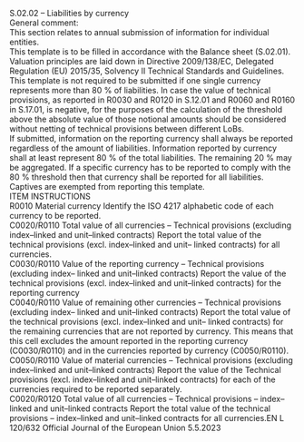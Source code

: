  
S.02.02 – Liabilities by currency  
General comment:  
This section relates to annual submission of information for individual entities.  
This template is to be filled in accordance with the Balance sheet (S.02.01). Valuation principles are laid down in 
Directive 2009/138/EC, Delegated Regulation (EU) 2015/35, Solvency II Technical Standards and Guidelines.  
This template is not required to be submitted if one single currency represents more than 80 % of liabilities. In case the 
value of technical provisions, as reported in R0030 and R0120 in S.12.01 and R0060 and R0160 in S.17.01, is 
negative, for the purposes of the calculation of the threshold above the absolute value of those notional amounts should 
be considered without netting of technical provisions between different LoBs.  
If submitted, information on the reporting currency shall always be reported regardless of the amount of liabilities. 
Information reported by currency shall at least represent 80 % of the total liabilities. The remaining 20 % may be 
aggregated. If a specific currency has to be reported to comply with the 80 % threshold then that currency shall be 
reported for all liabilities.  
Captives are exempted from reporting this template.  
ITEM  INSTRUCTIONS  
R0010  Material currency  Identify the ISO 4217 alphabetic code of each currency to be reported.  
C0020/R0110  Total value of all currencies – 
Technical provisions 
(excluding index–linked and 
unit–linked contracts)  Report the total value of the technical provisions (excl. index–linked and unit– 
linked contracts) for all currencies.  
C0030/R0110  Value of the reporting 
currency – Technical 
provisions (excluding index– 
linked and unit–linked 
contracts)  Report the value of the technical provisions (excl. index–linked and unit–linked 
contracts) for the reporting currency  
C0040/R0110  Value of remaining other 
currencies – Technical 
provisions (excluding index– 
linked and unit–linked 
contracts)  Report the total value of the technical provisions (excl. index–linked and unit– 
linked contracts) for the remaining currencies that are not reported by currency. 
This means that this cell excludes the amount reported in the reporting currency 
(C0030/R0110) and in the currencies reported by currency (C0050/R0110).  
C0050/R0110  Value of material currencies – 
Technical provisions 
(excluding index–linked and 
unit–linked contracts)  Report the value of the Technical provisions (excl. index–linked and unit–linked 
contracts) for each of the currencies required to be reported separately.  
C0020/R0120  Total value of all currencies – 
Technical provisions – index– 
linked and unit–linked 
contracts  Report the total value of the technical provisions – index–linked and unit–linked 
contracts for all currencies.EN  L 120/632 Official Journal of the European Union 5.5.2023